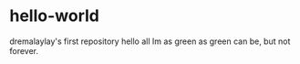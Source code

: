 # hello-world
dremalaylay's first repository
hello all
Im as green as green can be, but not forever. 
